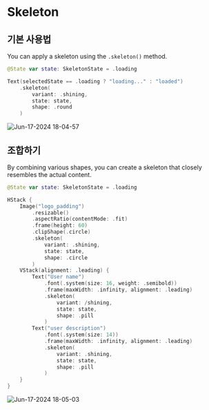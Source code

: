 # Skeleton
## 기본 사용법
You can apply a skeleton using the `.skeleton()` method.
```swift
@State var state: SkeletonState = .loading

Text(selectedState == .loading ? "loading..." : "loaded")
    .skeleton(
        variant: .shining,
        state: state,
        shape: .round
    )
```
![Jun-17-2024 18-04-57](https://github.com/dodo849/DesignSystemBookApp/assets/71880682/1eb57283-fffa-41c8-94fe-8ba4f44357ad)
<br>


## 조합하기
By combining various shapes, you can create a skeleton that closely resembles the actual content.
```swift
@State var state: SkeletonState = .loading

HStack {
    Image("logo_padding")
        .resizable()
        .aspectRatio(contentMode: .fit)
        .frame(height: 60)
        .clipShape(.circle)
        .skeleton(
            variant: .shining,
            state: state,
            shape: .circle
        )
    VStack(alignment: .leading) {
        Text("User name")
            .font(.system(size: 16, weight: .semibold))
            .frame(maxWidth: .infinity, alignment: .leading)
            .skeleton(
                variant: /shining,
                state: state,
                shape: .pill
            )
        Text("user description")
            .font(.system(size: 14))
            .frame(maxWidth: .infinity, alignment: .leading)
            .skeleton(
                variant: .shining,
                state: state,
                shape: .pill
            )
    }
}
```
![Jun-17-2024 18-05-03](https://github.com/dodo849/DesignSystemBookApp/assets/71880682/2050688d-1b7b-4a4e-a2b2-f5d8f88ba77e)

